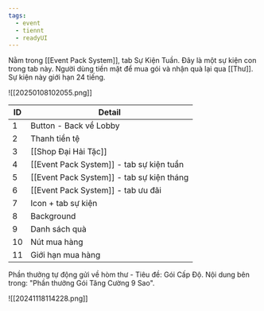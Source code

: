 ```yaml
---
tags:
  - event
  - tiennt
  - readyUI
---
```

Nằm trong [[Event Pack System]], tab Sự Kiện Tuần. Đây là một sự kiện con trong tab này.
Người dùng tiền mặt để mua gói và nhận quà lại qua [[Thư]].
Sự kiện này giới hạn 24 tiếng.

![[20250108102055.png]]

| ID  | Detail                                    |
| --- | ----------------------------------------- |
| 1   | Button - Back về Lobby                    |
| 2   | Thanh tiền tệ                             |
| 3   | [[Shop Đại Hải Tặc]]                      |
| 4   | [[Event Pack System]] - tab sự kiện tuần  |
| 5   | [[Event Pack System]] - tab sự kiện tháng |
| 6   | [[Event Pack System]] - tab ưu đãi        |
| 7   | Icon + tab sự kiện                        |
| 8   | Background                                |
| 9   | Danh sách quà                             |
| 10  | Nút mua hàng                              |
| 11  | Giới hạn mua hàng                         |

Phần thưởng tự động gửi về hòm thư - Tiêu đề: Gói Cấp Độ. Nội dung bên trong: "Phần thưởng Gói Tăng Cường 9 Sao".

![[20241118114228.png]]

